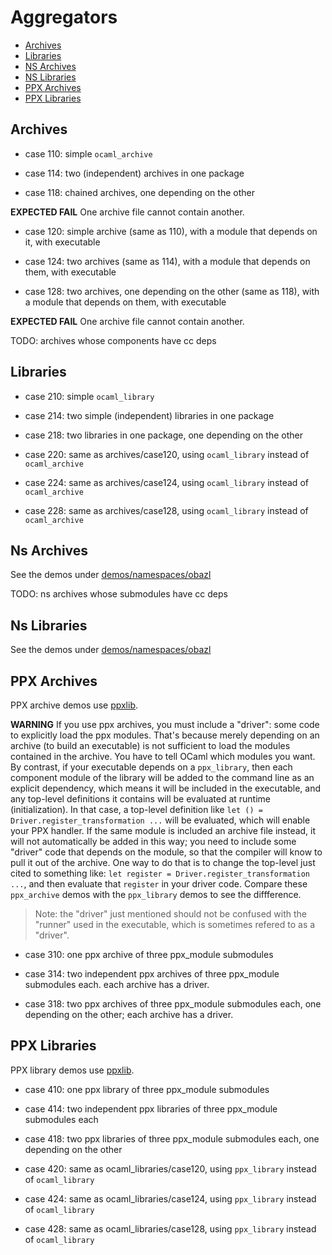 # Aggregators

* [Archives](archives)
* [Libraries](#libraries)
* [NS Archives](#nsarchives)
* [NS Libraries](#nslibraries)
* [PPX Archives](#ppxarchives)
* [PPX Libraries](#ppxlibraries)

## <a name="archives">Archives</a>

* case 110: simple `ocaml_archive`
* case 114: two (independent) archives in one package

* case 118: chained archives, one depending on the other

**EXPECTED FAIL** One archive file cannot contain another.

* case 120: simple archive (same as 110), with a module that depends on it, with executable

* case 124: two archives (same as 114), with a module that depends on them, with executable

* case 128: two archives, one depending on the other (same as 118),
  with a module that depends on them, with executable

**EXPECTED FAIL** One archive file cannot contain another.

TODO: archives whose components have cc deps

## <a name="libs">Libraries</a>

* case 210: simple `ocaml_library`

* case 214: two simple (independent) libraries in one package

* case 218: two libraries in one package, one depending on the other

* case 220: same as archives/case120, using `ocaml_library` instead of `ocaml_archive`

* case 224: same as archives/case124, using `ocaml_library` instead of `ocaml_archive`

* case 228: same as archives/case128, using `ocaml_library` instead of `ocaml_archive`

## <a name="nsarchives">Ns Archives</a>

See the demos under [demos/namespaces/obazl](../namespaces/obazl/readme.md)

TODO: ns archives whose submodules have cc deps

## <a name="nslibs">Ns Libraries</a>

See the demos under [demos/namespaces/obazl](../namespaces/obazl/readme.md)

## <a name="ppxarchives">PPX Archives</a>

PPX archive demos use [ppxlib](https://github.com/ocaml-ppx/ppxlib).

**WARNING** If you use ppx archives, you must include a "driver": some
  code to explicitly load the ppx modules. That's because merely
  depending on an archive (to build an executable) is not sufficient
  to load the modules contained in the archive. You have to tell OCaml
  which modules you want. By contrast, if your executable depends on a
  `ppx_library`, then each component module of the library will be
  added to the command line as an explicit dependency, which means it
  will be included in the executable, and any top-level definitions it
  contains will be evaluated at runtime (initialization). In that
  case, a top-level definition like `let () =
  Driver.register_transformation ...` will be evaluated, which will
  enable your PPX handler. If the same module is included an archive
  file instead, it will not automatically be added in this way; you
  need to include some "driver" code that depends on the module, so
  that the compiler will know to pull it out of the archive. One way
  to do that is to change the top-level just cited to something like:
  `let register = Driver.register_transformation ...`, and then
  evaluate that `register` in your driver code. Compare these
  `ppx_archive` demos with the `ppx_library` demos to see the
  diffference.

> Note: the "driver" just mentioned should not be confused with the
     "runner" used in the executable, which is sometimes refered to as
     a "driver".

* case 310: one ppx archive of three ppx_module submodules

* case 314: two independent ppx archives of three ppx_module submodules each. each archive has a driver.

* case 318: two ppx archives of three ppx_module submodules each, one
  depending on the other; each archive has a driver.

## <a name="ppxlibs">PPX Libraries</a>

PPX library demos use [ppxlib](https://github.com/ocaml-ppx/ppxlib).

* case 410: one ppx library of three ppx_module submodules

* case 414: two independent ppx libraries of three ppx_module submodules each

* case 418: two ppx libraries of three ppx_module submodules each, one depending on the other

* case 420: same as ocaml_libraries/case120, using `ppx_library` instead of `ocaml_library`

* case 424: same as ocaml_libraries/case124, using `ppx_library` instead of `ocaml_library`

* case 428: same as ocaml_libraries/case128, using `ppx_library` instead of `ocaml_library`


